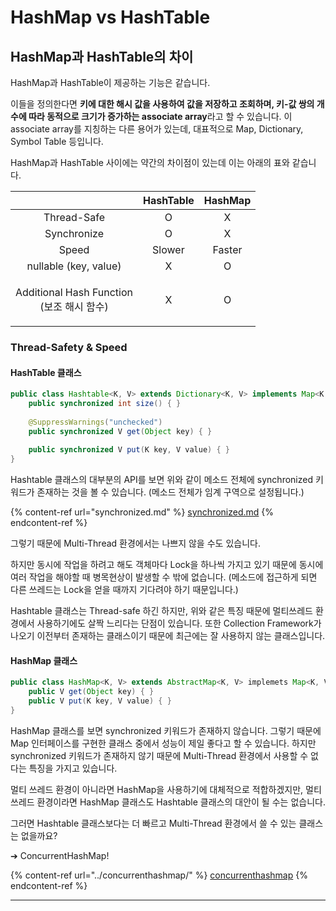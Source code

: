 # HashMap vs HashTable

## HashMap과 HashTable의 차이

HashMap과 HashTable이 제공하는 기능은 같습니다.&#x20;

이들을 정의한다면 **키에 대한 해시 값을 사용하여 값을 저장하고 조회하며, 키-값 쌍의 개수에 따라 동적으로 크기가 증가하는 associate array**라고 할 수 있습니다. 이 associate array를 지칭하는 다른 용어가 있는데, 대표적으로 Map, Dictionary, Symbol Table 등입니다.

HashMap과 HashTable 사이에는 약간의 차이점이 있는데 이는 아래의 표와 같습니다.

|                                               | HashTable | HashMap |
| :-------------------------------------------: | :-------: | :-----: |
|                  Thread-Safe                  |     O     |    X    |
|                  Synchronize                  |     O     |    X    |
|                     Speed                     |   Slower  |  Faster |
|             nullable (key, value)             |     X     |    O    |
| <p>Additional Hash Function<br>(보조 해시 함수)</p> |     X     |    O    |

### Thread-Safety & Speed

#### HashTable 클래스

```java
public class Hashtable<K, V> extends Dictionary<K, V> implements Map<K, V>, Cloneable, java.io.Serializable {
    public synchronized int size() { }
    
    @SuppressWarnings("unchecked")
    public synchronized V get(Object key) { }
    
    public synchronized V put(K key, V value) { }
}
```

Hashtable 클래스의 대부분의 API를 보면 위와 같이 메소드 전체에 synchronized 키워드가 존재하는 것을 볼 수 있습니다. (메소드 전체가 임계 구역으로 설정됩니다.)

{% content-ref url="synchronized.md" %}
[synchronized.md](synchronized.md)
{% endcontent-ref %}

그렇기 때문에 Multi-Thread 환경에서는 나쁘지 않을 수도 있습니다.

하지만 동시에 작업을 하려고 해도 객체마다 Lock을 하나씩 가지고 있기 때문에 동시에 여러 작업을 해야할 때 병목현상이 발생할 수 밖에 없습니다. (메소드에 접근하게 되면 다른 쓰레드는 Lock을 얻을 때까지 기다려야 하기 때문입니다.)

Hashtable 클래스는 Thread-safe 하긴 하지만, 위와 같은 특징 때문에 멀티쓰레드 환경에서 사용하기에도 살짝 느리다는 단점이 있습니다. 또한 Collection Framework가 나오기 이전부터 존재하는 클래스이기 때문에 최근에는 잘 사용하지 않는 클래스입니다.

#### HashMap 클래스

```java
public class HashMap<K, V> extends AbstractMap<K, V> implemets Map<K, V>, Clonable, Serializable {
    public V get(Object key) { }
    public V put(K key, V value) { }
}
```

HashMap 클래스를 보면 synchronized 키워드가 존재하지 않습니다. 그렇기 때문에 Map 인터페이스를 구현한 클래스 중에서 성능이 제일 좋다고 할 수 있습니다. 하지만 synchronized 키워드가 존재하지 않기 때문에 Multi-Thread 환경에서 사용할 수 없다는 특징을 가지고 있습니다.

멀티 쓰레드 환경이 아니라면 HashMap을 사용하기에 대체적으로 적합하겠지만, 멀티 쓰레드 환경이라면 HashMap 클래스도 Hashtable 클래스의 대안이 될 수는 없습니다.

그러면 Hashtable 클래스보다는 더 빠르고 Multi-Thread 환경에서 쓸 수 있는 클래스는 없을까요?

➔ ConcurrentHashMap!

{% content-ref url="../concurrenthashmap/" %}
[concurrenthashmap](../concurrenthashmap/)
{% endcontent-ref %}

****
